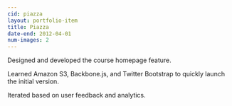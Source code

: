 ```yaml
---
cid: piazza
layout: portfolio-item
title: Piazza
date-end: 2012-04-01
num-images: 2
---
```


Designed and developed the course homepage feature.

Learned Amazon S3, Backbone.js, and Twitter Bootstrap to quickly launch the initial version.

Iterated based on user feedback and analytics.
